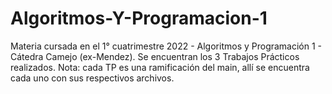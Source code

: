 # Algoritmos-Y-Programacion-1
Materia cursada en el 1° cuatrimestre 2022 - Algoritmos y Programación 1 - Cátedra Camejo (ex-Mendez).
Se encuentran los 3 Trabajos Prácticos realizados.
Nota: cada TP es una ramificación del main, allí se encuentra cada uno con sus respectivos archivos.
